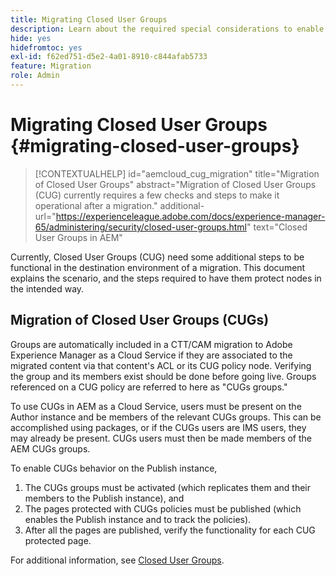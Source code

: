 ```yaml
---
title: Migrating Closed User Groups
description: Learn about the required special considerations to enable Closed User Groups after migrating content to Adobe Experience Manager as a Cloud Service.
hide: yes
hidefromtoc: yes
exl-id: f62ed751-d5e2-4a01-8910-c844afab5733
feature: Migration
role: Admin
---
```


# Migrating Closed User Groups {#migrating-closed-user-groups}

>[!CONTEXTUALHELP]
>id="aemcloud_cug_migration"
>title="Migration of Closed User Groups"
>abstract="Migration of Closed User Groups (CUG) currently requires a few checks and steps to make it operational after a migration."
>additional-url="https://experienceleague.adobe.com/docs/experience-manager-65/administering/security/closed-user-groups.html" text="Closed User Groups in AEM"

Currently, Closed User Groups (CUG) need some additional steps to be functional in the destination environment of a migration. This document explains the scenario, and the steps required to have them protect nodes in the intended way.

## Migration of Closed User Groups (CUGs)

Groups are automatically included in a CTT/CAM migration to Adobe Experience Manager as a Cloud Service if they are associated to the migrated content via that content's ACL or its CUG policy node. Verifying the group and its members exist should be done before going live. Groups referenced on a CUG policy are referred to here as "CUGs groups."

To use CUGs in AEM as a Cloud Service, users must be present on the Author instance and be members of the relevant CUGs groups.  This can be accomplished using packages, or if the CUGs users are IMS users, they may already be present.  CUGs users must then be made members of the AEM CUGs groups.

To enable CUGs behavior on the Publish instance,
1. The CUGs groups must be activated (which replicates them and their members to the Publish instance), and
1. The pages protected with CUGs policies must be published (which enables the Publish instance and to track the policies).
1. After all the pages are published, verify the functionality for each CUG protected page.

For additional information, see [Closed User Groups](https://experienceleague.adobe.com/docs/experience-manager-65/administering/security/closed-user-groups.html).
